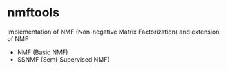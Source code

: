 # nmftools

Implementation of NMF (Non-negative Matrix Factorization) and extension of NMF

* NMF (Basic NMF)
* SSNMF (Semi-Supervised NMF)
